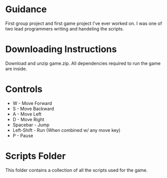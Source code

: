 # Guidance
First group project and first game project I've ever worked on. I was one of two lead programmers writing and handeling the scripts.
# Downloading Instructions
Download and unzip game.zip. All dependencies required to run the game are inside. 
# Controls
  - W - Move Forward
  - S - Move Backward
  - A - Move Left
  - D - Move Right
  - Spacebar - Jump
  - Left-Shift - Run (When combined w/ any move key)
  - P - Pause
  # Scripts Folder
  This folder contains a collection of all the scripts used for the game. 
